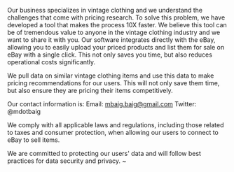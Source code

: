 Our business specializes in vintage clothing and we understand the challenges that come with pricing research. To solve this problem, we have developed a tool that makes the process 10X faster. We believe this tool can be of tremendous value to anyone in the vintage clothing industry and we want to share it with you. Our software integrates directly with the eBay, allowing you to easily upload your priced products and list them for sale on eBay with a single click. This not only saves you time, but also reduces operational costs significantly.

We pull data on similar vintage clothing items and use this data to make pricing recommendations for our users. This will not only save them time, but also ensure they are pricing their items competitively.

Our contact information is:
Email: mbaig.baig@gmail.com
Twitter: @mdotbaig

We comply with all applicable laws and regulations, including those related to taxes and consumer protection, when allowing our users to connect to eBay to sell items. 

We are committed to protecting our users' data and will follow best practices for data security and privacy.
~
